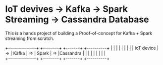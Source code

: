 # IoT devives -> Kafka -> Spark Streaming -> Cassandra Database

This is a hands project of building a Proof-of-concept for Kafka + Spark streaming from scratch. 

                       
+--------------+     +--------+     +-------+    +----------+
|              |     |        |     |       |    |          |
| IoT device   | =>  | Kafka  |  => | Spark | => |Cassandra |
|              |     |        |     |       |    |          |          
+--------------+     +--------+     +-------+    +----------+
